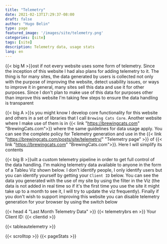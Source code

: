 ```yaml
---
title: "Telemetry"
date: 2021-02-13T17:29:37-08:00
draft: false
author: "Hugo Belin"
type: page
featured_image: '/images/site/telemetry.png'
categories: [site]
tags: [site]
description: Telemetry data, usage stats
lang: en
---
```


{{< big M >}}ost if not every website uses some form of telemetry. Since the inception of this website I had also plans for adding telemetry to it. The thing is for many sites, the data 
generated by users is collected not only with the purpose of improving the website, detect usability issues, or ways to improve it in general, many sites sell this data and use it for 
other purposes. Since I don't plan to make use of this data for purposes other than improve this website I'm taking few steps to ensure the data handling is transparent

{{< big A >}}s you might know I develop core functionality for this website and others in a set of libraries that I call `Brewing Cats Core`. Another website where I make use of them is in 
{{< link "https://brewingcats.com" "BrewingCats.com">}} where the same guidelines for data usage apply. You can see the complete policy for Telemetry generation and use in the 
{{< link "https://brewingcats.com/posts/site/telemetry/" "Telemetry page" >}} of {{< link "https://brewingcats.com" "BrewingCats.com">}}. Here I will simplify its contents

{{< big B >}}uilt a custom telemetry pipeline in order to get full control of the data handling. I'm making telemetry data available to anyone in the form of a Tableu Viz shown below. I 
don't identify people, I only identify users but you can identify yourself by getting your `Client ID` below. You can see the data you generated with the use of my site by using the filter 
in the Viz (the data is not added in real time so if it's the first time you use the site it might take up to a month to see it, I will try to update the viz frequently). Finally if you don't 
wish to support improving this website you can disable telemetry generation for your browser by using the switch below

{{< head 4 "Last Month Telemetry Data" >}}
{{< telemetrybrs en >}}
Your Client ID: {{< clientid >}}

{{< tableautelemetry >}}

{{< scrolltop >}}
{{< pageStats >}}
